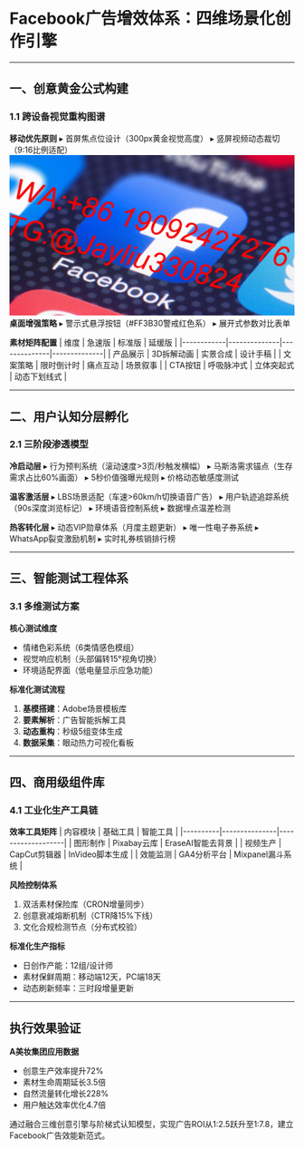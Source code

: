 
# Facebook广告增效体系：四维场景化创作引擎

---

## 一、创意黄金公式构建
### 1.1 跨设备视觉重构图谱
**移动优先原则**
▸ 首屏焦点位设计（300px黄金视觉高度）
▸ 竖屏视频动态裁切（9:16比例适配）
![替代文字](248c49da0ff883f42fa4bc588e818e66.jpg)
**桌面增强策略**
▸ 警示式悬浮按钮（#FF3B30警戒红色系）
▸ 展开式参数对比表单

**素材矩阵配置**
| 维度       | 急速版       | 标准版       | 延缓版       |
|------------|--------------|--------------|--------------|
| 产品展示   | 3D拆解动画   | 实景合成     | 设计手稿     |
| 文案策略   | 限时倒计时   | 痛点互动     | 场景叙事     |
| CTA按钮   | 呼吸脉冲式   | 立体突起式   | 动态下划线式 |

---

## 二、用户认知分层孵化
### 2.1 三阶段渗透模型
**冷启动层**
▸ 行为预判系统（滚动速度>3页/秒触发横幅）
▸ 马斯洛需求锚点（生存需求占比60%画面）
▸ 5秒价值强曝光规则
▸ 价格动态敏感度测试

**温客激活层**
▸ LBS场景适配（车速>60km/h切换语音广告）
▸ 用户轨迹追踪系统（90s深度浏览标记）
▸ 环境语音控制系统
▸ 数据埋点温差检测

**热客转化层**
▸ 动态VIP勋章体系（月度主题更新）
▸ 唯一性电子券系统
▸ WhatsApp裂变激励机制
▸ 实时礼券核销排行榜

---

## 三、智能测试工程体系
### 3.1 多维测试方案
**核心测试维度**
- 情绪色彩系统（6类情感色模组）
- 视觉响应机制（头部偏转15°视角切换）
- 环境适配界面（低电量显示应急功能）

**标准化测试流程**
1. **基模搭建**：Adobe场景模板库
2. **要素解析**：广告智能拆解工具
3. **动态重构**：秒级5组变体生成
4. **数据采集**：眼动热力可视化看板

---

## 四、商用级组件库
### 4.1 工业化生产工具链
**效率工具矩阵**
| 内容模块 | 基础工具      | 智能工具          |
|----------|---------------|-------------------|
| 图形制作 | Pixabay云库   | EraseAI智能去背景 |
| 视频生产 | CapCut剪辑器  | InVideo脚本生成   |
| 效能监测 | GA4分析平台  | Mixpanel漏斗系统  |

**风险控制体系**
1. 双活素材保险库（CRON增量同步）
2. 创意衰减熔断机制（CTR降15%下线）
3. 文化合规检测节点（分布式校验）

**标准化生产指标**
- 日创作产能：12组/设计师
- 素材保鲜周期：移动端12天，PC端18天
- 动态刷新频率：三时段增量更新

---

## 执行效果验证
**A美妆集团应用数据**
- 创意生产效率提升72%
- 素材生命周期延长3.5倍
- 自然流量转化增长228%
- 用户触达效率优化4.7倍

通过融合三维创意引擎与阶梯式认知模型，实现广告ROI从1:2.5跃升至1:7.8，建立Facebook广告效能新范式。
```
